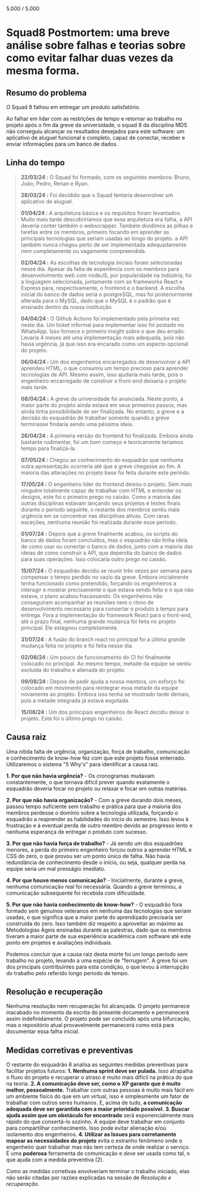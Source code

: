 5.000 / 5.000
# Squad8 Postmortem: uma breve análise sobre falhas e teorias sobre como evitar falhar duas vezes da mesma forma.

## Resumo do problema
O Squad 8 falhou em entregar um produto satisfatório.

Ao falhar em lidar com as restrições de tempo e retornar ao trabalho no projeto após o fim da greve da universidade, o squad 8 da disciplina MDS não conseguiu
alcançar os resultados desejados para este software: um aplicativo de aluguel funcional e completo, capaz de conectar, receber e enviar informações para um banco de dados.

## Linha do tempo
> **22/03/24 :** O Squad foi formado, com os seguintes membros: Bruno, João, Pedro, Renan e Ryan.
>
> **28/03/24 :** Foi decidido que o Squad tentaria desenvolver um aplicativo de aluguel.
>
> **01/04/24 :** A arquitetura básica e os requisitos foram levantados. Muito mais tarde descobriríamos que essa arquitetura era falha, a API deveria conter também o
webscrapper. Também dividimos as pilhas e tarefas entre os membros, primeiro focando em aprender as principais tecnologias que seriam usadas ao longo do projeto. a API também nunca chegou perto de ser implementada adequadamente nem completamente ou vagamente compreendida.
>
> **02/04/24 :** As escolhas de tecnologia iniciais foram selecionadas nesse dia. Apesar da falta de experiência com os membros para desenvolvimento web com nodeJS, por popularidade na indústria, foi a linguagem selecionada, juntamente com as frameworks React e Express para, respectivamente, o frontend e o backend. A escolha inicial do banco de dados seria o postgreSQL, mas foi posteriormente alterada para o MySQL, dado que o MySQL é o padrão que é ensinado dentro da nossa instituição.
>
> **04/04/24 :** O Github Actions foi implementado pela primeira vez neste dia. Um ticket informal para implementar isso foi postado no WhatsApp. Isso fornece o primeiro insight sobre o que deu errado. Levaria 4 meses até uma implementação mais adequada, pois não havia urgência, já que isso era encarado como um aspecto opcional do projeto.
>
> **06/04/24 :** Um dos engenheiros encarregados de desenvolver a API aprendeu HTML, o que consumiu um tempo precioso para aprender tecnologias de API. Mesmo assim, isso ajudaria mais tarde, pois o engenheiro encarregado de construir o front-end deixaria o projeto mais tarde.
>
> **08/04/24 :** A greve da universidade foi anunciada. Neste ponto, a maior parte do projeto ainda estava em seus primeiros passos, mas ainda tinha possibilidade de ser finalizada. No entanto, a greve e a decisão do esquadrão de trabalhar somente quando a greve terminasse findaria sendo uma péssima ideia.
>
> **26/04/24 :** A primeira versão do frontend foi finalizada. Embora ainda bastante rudimentar, foi um bom começo e teoricamente teriamos tempo para finalizá-la.
>
> **07/05/24 :** Chegou ao conhecimento do esquadrão que nenhuma outra apresentação ocorreria até que a greve chegasse ao fim. A maioria das alterações no projeto base foi feita durante este período.
>
> **17/05/24 :** O engenheiro líder do frontend deixou o projeto. Sem mais ninguém totalmente capaz de trabalhar com HTML e entender os designs, este foi o primeiro prego no caixão. Como a maioria das outras disciplinas estavam lançando seus projetos e testes finais durante o período seguinte, o restante dos membros sentiu mais urgência em se concentrar nas disciplinas ativas. Com raras exceções, nenhuma reunião foi realizada durante esse período.
>
> **01/07/24 :** Depois que a greve finalmente acabou, os scripts do banco de dados foram concluídos, mas o esquadrão não tinha ideia de como usar ou conectar o banco de dados, junto com a maioria das ideias de como construir a API, que dependia do banco de dados para suas operações. Isso colocaria outro prego no caixão.
>
> **15/07/24 :** O esquadrão decidiu se reunir três vezes por semana para compensar o tempo perdido no vazio da greve. Embora inicialmente tenha funcionado como pretendido, forçando os engenheiros a interagir e mostrar precisamente o que estava sendo feito e o que não estava, o plano acabou fracassando. Os engenheiros não conseguiram acompanhar as reuniões nem o ritmo de desenvolvimento necessário para consertar o produto a tempo para entrega. Fora a implementação do framework React para o front-end, até o prazo final, nenhuma grande mudança foi feita no projeto principal. Ele estagnou completamente.
>
> **31/07/24 :** A fusão do branch react no principal foi a última grande mudança feita no projeto e foi feita nesse dia.
>
> **02/08/24 :** Um pouco de funcionamento do CI foi finalmente colocado no principal. Ao mesmo tempo, metade da equipe se sentiu excluída do trabalho e alienada do projeto.
>
> **09/08/24 :** Depois de pedir ajuda a nossa mentora, um esforço foi colocado em movimento para reintegrar essa metade da equipe novamente ao projeto. Embora isso tenha se mostrado tarde demais, pois a metade integrada já estava esgotada.
>
> **15/08/24 :** Um dos principais engenheiros de React decidiu deixar o projeto. Este foi o último prego no caixão.

## Causa raiz
Uma nítida falta de urgência, organização, força de trabalho, comunicação e conhecimento de know-how fez com que este projeto fosse enterrado. Utilizaremos o sistema "5 Why's" para identificar a causa raiz.

**1. Por que não havia urgência?** - Os cronogramas mudavam constantemente, o que tornava difícil prever quando exatamente o esquadrão deveria focar no projeto ou relaxar e focar em outras matérias. 

**2. Por que não havia organização?** - Com a greve durando dois meses, passou tempo suficiente sem trabalho e prática para que a maioria dos membros
perdesse o domínio sobre a tecnologia utilizada, forçando o esquadrão a reaprender as habilidades do início do semestre. Isso levou à frustração e à eventual perda de
outro membro devido ao progresso lento e nenhuma esperança de entregar o produto com sucesso.

**3. Por que não havia força de trabalho?** - Já sendo um dos esquadrões menores, a perda do primeiro engenheiro forçou outros a aprender HTML e CSS
do zero, o que provou ser um ponto único de falha. Não havia redundância de conhecimento desde o início, ou seja, qualquer perda na equipe seria um mal presságio imediato.

**4. Por que houve menos comunicação?** - Inicialmente, durante a greve, nenhuma comunicação real foi necessária. Quando a greve terminou, a comunicação subsequente foi recebida com dificuldade.

**5. Por que não havia conhecimento de know-how?** - O esquadrão fora formado sem genuínos veteranos em nenhuma das tecnologias que seriam usadas, o que significa
que a maior parte do aprendizado precisaria ser construída do zero. Isso também diz respeito a aproveitar ao máximo as Metodologias Ágeis ensinadas durante as palestras, dado que os membros tiveram a maior parte de sua experiência acadêmica com software até este ponto em projetos e avaliações individuais.

Podemos concluir que a causa raiz desta morte foi um longo período sem trabalho no projeto, levando a uma espécie de "ferrugem". A greve foi um dos principais contribuintes para esta condição, o que levou à interrupção do trabalho pelo referido longo período de tempo.

## Resolução e recuperação

Nenhuma resolução nem recuperação foi alcançada. O projeto permanece inacabado no momento da escrita do presente documento e permanecerá assim indefinidamente.
O projeto pode ser concluído após uma bifurcação, mas o repositório atual provavelmente permanecerá como está para documentar essa falha inicial.

## Medidas corretivas e preventivas
O restante do esquadrão 8 analisa as seguintes medidas preventivas para facilitar projetos futuros:
**1. Nenhuma sprint deve ser pulada.** Isso atrapalha o fluxo do projeto e recuperar o atraso é muito mais difícil
na prática do que na teoria.
**2. A comunicação deve ser, como o XP garante que é muito melhor, pessoalmente.** Trabalhar com outras pessoas é muito mais fácil em um ambiente físico
do que em um virtual, isso é simplesmente um fator de trabalhar com outros seres humanos. E, acima de tudo, **a comunicação adequada deve ser garantida com a maior prioridade possível.**
**3. Buscar ajuda assim que um obstáculo for encontrado** será exponencialmente mais rápido do que consertá-lo sozinho. A equipe deve trabalhar em conjunto para compartilhar
conhecimento. Isso pode evitar alienação e/ou isolamento dos engenheiros.
**4. Utilizar as Issues para corretamente mapear as necessidades do projeto** evita o estranho fenômeno onde o engenheiro quer trabalhar mas não tem certeza de onde realizar o serviço. É uma **poderosa** ferramenta de comunicação e _deve_ ser usada como tal, o que ajuda com a medida preventiva (2).

Como as medidas corretivas envolveriam terminar o trabalho iniciado, elas não serão citadas por razões explicadas na sessão de _Resolução e recuperação_.
